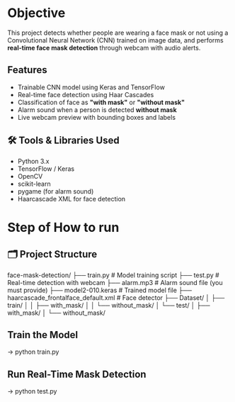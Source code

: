 # Objective

This project detects whether people are wearing a face mask or not using a Convolutional Neural Network (CNN) trained on image data, and performs **real-time face mask detection** through webcam with audio alerts.

## Features

- Trainable CNN model using Keras and TensorFlow
- Real-time face detection using Haar Cascades
- Classification of face as **"with mask"** or **"without mask"**
- Alarm sound when a person is detected **without mask**
- Live webcam preview with bounding boxes and labels


## 🛠️ Tools & Libraries Used

- Python 3.x
- TensorFlow / Keras
- OpenCV
- scikit-learn
- pygame (for alarm sound)
- Haarcascade XML for face detection

# Step of How to run

## 🗂️ Project Structure

face-mask-detection/
├── train.py # Model training script
├── test.py # Real-time detection with webcam
├── alarm.mp3 # Alarm sound file (you must provide)
├── model2-010.keras # Trained model file
├── haarcascade_frontalface_default.xml # Face detector
├── Dataset/
│ ├── train/
│ │ ├── with_mask/
│ │ └── without_mask/
│ └── test/
│ ├── with_mask/
│ └── without_mask/

## Train the Model

-> python train.py

##  Run Real-Time Mask Detection

-> python test.py









